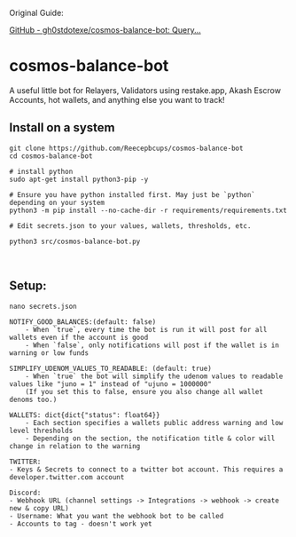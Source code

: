Original Guide:

[GitHub - gh0stdotexe/cosmos-balance-bot: Query...](https://github.com/gh0stdotexe/cosmos-balance-bot "GitHub - gh0stdotexe/cosmos-balance-bot: Query notifications for balances on wallets with threasholds")

# cosmos-balance-bot

A useful little bot for Relayers, Validators using restake.app, Akash Escrow Accounts, hot wallets, and anything else you want to track!

## Install on a system

```shell
git clone https://github.com/Reecepbcups/cosmos-balance-bot
cd cosmos-balance-bot

# install python
sudo apt-get install python3-pip -y

# Ensure you have python installed first. May just be `python` depending on your system
python3 -m pip install --no-cache-dir -r requirements/requirements.txt

# Edit secrets.json to your values, wallets, thresholds, etc.

python3 src/cosmos-balance-bot.py
```

<br>

## Setup:

```shell
nano secrets.json

NOTIFY_GOOD_BALANCES:(default: false)
    - When `true`, every time the bot is run it will post for all wallets even if the account is good
    - When `false`, only notifications will post if the wallet is in warning or low funds

SIMPLIFY_UDENOM_VALUES_TO_READABLE: (default: true)
    - When `true` the bot will simplify the udenom values to readable values like "juno = 1" instead of "ujuno = 1000000"
    (If you set this to false, ensure you also change all wallet denoms too.)

WALLETS: dict{dict{"status": float64}}
    - Each section specifies a wallets public address warning and low level thresholds
    - Depending on the section, the notification title & color will change in relation to the warning

TWITTER:
- Keys & Secrets to connect to a twitter bot account. This requires a developer.twitter.com account

Discord:
- Webhook URL (channel settings -> Integrations -> webhook -> create new & copy URL)
- Username: What you want the webhook bot to be called
- Accounts to tag - doesn't work yet

```

<br>
